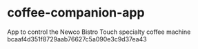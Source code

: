 # coffee-companion-app
App to control the Newco Bistro Touch specialty coffee machine
bcaaf4d351f8729aab76627c5a090e3c9d37ea43
